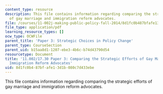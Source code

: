 ```yaml
---
content_type: resource
description: This file contains information regarding comparing the strategic efforts
  of gay marriage and immigration reform advocates.
file: /courses/11-002j-making-public-policy-fall-2014/8d1fc0b487bfafe13d1b080c7d433ebe_MIT11_002JF14_pa3stud4.pdf
file_type: application/pdf
learning_resource_types: []
ocw_type: OCWFile
parent_title: 'Paper 3: Strategic Choices in Policy Change'
parent_type: CourseSection
parent_uid: b15aa8d1-1207-ebe3-4b6c-b74d43790d54
resourcetype: Document
title: '11.002/17.30 Paper 3: Comparing the Strategic Efforts of Gay Marriage and
  Immigration Reform Advocates'
uid: 8d1fc0b4-87bf-afe1-3d1b-080c7d433ebe
---
```

This file contains information regarding comparing the strategic efforts of gay marriage and immigration reform advocates.

